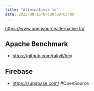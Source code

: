 ```yaml
---
title: "Alternatives to"
date: 2023-08-15T07:30:00-03:00
---
```

https://www.opensourcealternative.to/

## Apache Benchmark
- https://github.com/rakyll/hey

## Firebase
- https://supabase.com/ #OpenSource